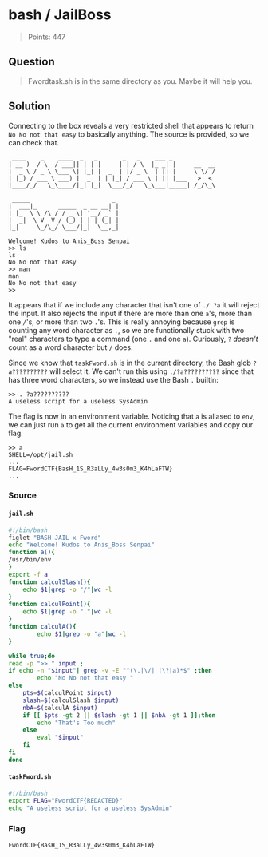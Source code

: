 # bash / JailBoss

> Points: 447

## Question

> Fwordtask.sh is in the same directory as you. Maybe it will help you.

## Solution

Connecting to the box reveals a very restricted shell that appears to return `No No not that easy`
to basically anything. The source is provided, so we can check that.

```text
 ____    _    ____  _   _       _   _    ___ _
| __ )  / \  / ___|| | | |     | | / \  |_ _| |     __  __
|  _ \ / _ \ \___ \| |_| |  _  | |/ _ \  | || |     \ \/ /
| |_) / ___ \ ___) |  _  | | |_| / ___ \ | || |___   >  <
|____/_/   \_\____/|_| |_|  \___/_/   \_\___|_____| /_/\_\

 _____                       _
|  ___|_      _____  _ __ __| |
| |_  \ \ /\ / / _ \| '__/ _` |
|  _|  \ V  V / (_) | | | (_| |
|_|     \_/\_/ \___/|_|  \__,_|

Welcome! Kudos to Anis_Boss Senpai
>> ls
ls
No No not that easy
>> man
man
No No not that easy
>>
```

It appears that if we include any character that isn't one of `./ ?a` it will reject the input.
It also rejects the input if there are more than one `a`'s, more than one `/`'s, or more than two
`.`'s. This is really annoying because `grep` is counting any word character as `.`, so we are
functionally stuck with two "real" characters to type a command (one `.` and one `a`).
Curiously, `?` _doesn't_ count as a word character but `/` does.

Since we know that `taskFword.sh` is in the current directory, the Bash glob `?a??????????`
will select it. We can't run this using `./?a??????????` since that has three word characters,
so we instead use the Bash `.` builtin:

```text
>> . ?a??????????
A useless script for a useless SysAdmin
```

The flag is now in an environment variable. Noticing that `a` is aliased to `env`, we can just
run `a` to get all the current environment variables and copy our flag.

```text
>> a
SHELL=/opt/jail.sh
...
FLAG=FwordCTF{BasH_1S_R3aLLy_4w3s0m3_K4hLaFTW}
...
```

### Source

#### `jail.sh`

```bash
#!/bin/bash
figlet "BASH JAIL x Fword"
echo "Welcome! Kudos to Anis_Boss Senpai"
function a(){
/usr/bin/env
}
export -f a
function calculSlash(){
    echo $1|grep -o "/"|wc -l
}
function calculPoint(){
    echo $1|grep -o "."|wc -l
}
function calculA(){
        echo $1|grep -o "a"|wc -l
}

while true;do
read -p ">> " input ;
if echo -n "$input"| grep -v -E "^(\.|\/| |\?|a)*$" ;then
        echo "No No not that easy "
else
    pts=$(calculPoint $input)
    slash=$(calculSlash $input)
    nbA=$(calculA $input)
    if [[ $pts -gt 2 || $slash -gt 1 || $nbA -gt 1 ]];then
        echo "That's Too much"
    else
        eval "$input"
    fi
fi
done
```

#### `taskFword.sh`

```bash
#!/bin/bash
export FLAG="FwordCTF{REDACTED}"
echo "A useless script for a useless SysAdmin"
```

### Flag

`FwordCTF{BasH_1S_R3aLLy_4w3s0m3_K4hLaFTW}`
